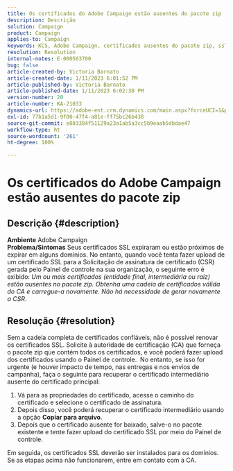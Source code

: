 ```yaml
---
title: Os certificados do Adobe Campaign estão ausentes do pacote zip
description: Descrição
solution: Campaign
product: Campaign
applies-to: Campaign
keywords: KCS, Adobe Campaign, certificados ausentes do pacote zip, ssl, domínio, painel de controle
resolution: Resolution
internal-notes: E-000503700
bug: false
article-created-by: Victoria Barnato
article-created-date: 1/11/2023 6:01:52 PM
article-published-by: Victoria Barnato
article-published-date: 1/11/2023 6:02:30 PM
version-number: 20
article-number: KA-21033
dynamics-url: https://adobe-ent.crm.dynamics.com/main.aspx?forceUCI=1&pagetype=entityrecord&etn=knowledgearticle&id=53ef6e04-da91-ed11-aad1-6045bd006d92
exl-id: 77b1a5d1-9f00-47f4-a81e-ff75bc26b438
source-git-commit: e803384f51129a23a1ab5a3cc5b9eaab5dbdae47
workflow-type: ht
source-wordcount: '261'
ht-degree: 100%

---
```


# Os certificados do Adobe Campaign estão ausentes do pacote zip

## Descrição {#description}

<b>Ambiente</b>
Adobe Campaign
 <br><b>Problema/Sintomas</b>
Seus certificados SSL expiraram ou estão próximos de expirar em alguns domínios. No entanto, quando você tenta fazer upload de um certificado SSL para a Solicitação de assinatura de certificado (CSR) gerada pelo Painel de controle na sua organização, o seguinte erro é exibido: *Um ou mais certificados (entidade final, intermediária ou raiz) estão ausentes no pacote zip. Obtenha uma cadeia de certificados válida do CA e carregue-a novamente. Não há necessidade de gerar novamente a CSR*.


## Resolução {#resolution}


Sem a cadeia completa de certificados confiáveis, não é possível renovar os certificados SSL. Solicite à autoridade de certificação (CA) que forneça o pacote zip que contém todos os certificados, e você poderá fazer upload dos certificados usando o Painel de controle.  No entanto, se isso for urgente (e houver impacto de tempo, nas entregas e nos envios de campanha), faça o seguinte para recuperar o certificado intermediário ausente do certificado principal:

1. Vá para as propriedades do certificado, acesse o caminho do certificado e selecione o certificado de assinatura.
2. Depois disso, você poderá recuperar o certificado intermediário usando a opção <b>Copiar para arquivo</b>.
3. Depois que o certificado ausente for baixado, salve-o no pacote existente e tente fazer upload do certificado SSL por meio do Painel de controle.


Em seguida, os certificados SSL deverão ser instalados para os domínios. Se as etapas acima não funcionarem, entre em contato com a CA.
